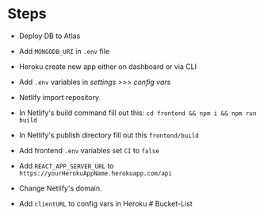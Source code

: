 <h1>Steps</h1>


-  Deploy DB to Atlas

-  Add `MONGODB_URI` in `.env` file

- Heroku create new app either on dashboard or via CLI

- Add `.env` variables in  *settings >>> config vars* 

- Netlify import repository 

- In Netlify's build command fill out this:  ```cd frontend && npm i && npm run build```

- In Netlify's publish directory fill out this ```frontend/build``` 

- Add frontend `.env` variables set `CI` to `false`

- Add `REACT_APP_SERVER_URL` to `https://yourHerokuAppName.herokuapp.com/api`

- Change Netlify's domain.  

- Add `clientURL` to config vars in Heroku # Bucket-List
